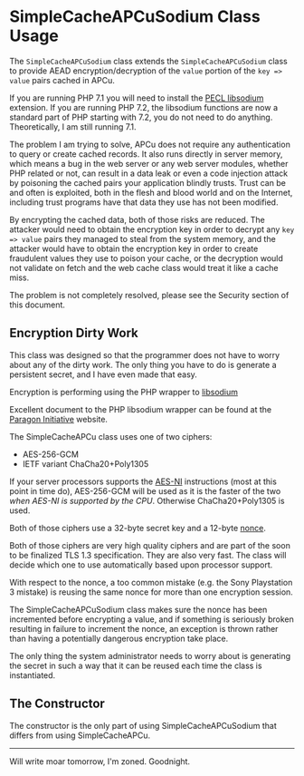 SimpleCacheAPCuSodium Class Usage
=================================

The `SimpleCacheAPCuSodium` class extends the `SimpleCacheAPCuSodium` class to
provide AEAD encryption/decryption of the `value` portion of the `key => value`
pairs cached in APCu.

If you are running PHP 7.1 you will need to install the
[PECL libsodium](https://pecl.php.net/package/libsodium) extension. If you are
running PHP 7.2, the libsodium functions are now a standard part of PHP
starting with 7.2, you do not need to do anything. Theoretically, I am still
running 7.1.

The problem I am trying to solve, APCu does not require any authentication to
query or create cached records. It also runs directly in server memory, which
means a bug in the web server or any web server modules, whether PHP related or
not, can result in a data leak or even a code injection attack by poisoning the
cached pairs your application blindly trusts. Trust can be and often is
exploited, both in the flesh and blood world and on the Internet, including
trust programs have that data they use has not been modified.

By encrypting the cached data, both of those risks are reduced. The attacker
would need to obtain the encryption key in order to decrypt any `key => value`
pairs they managed to steal from the system memory, and the attacker would have
to obtain the encryption key in order to create fraudulent values they use to
poison your cache, or the decryption would not validate on fetch and the web
cache class would treat it like a cache miss.

The problem is not completely resolved, please see the Security section of this
document.


Encryption Dirty Work
---------------------

This class was designed so that the programmer does not have to worry about
any of the dirty work. The only thing you have to do is generate a persistent
secret, and I have even made that easy.

Encryption is performing using the PHP wrapper to
[libsodium](https://doc.libsodium.org/)

Excellent document to the PHP libsodium wrapper can be found at the
[Paragon Initiative](https://paragonie.com/book/pecl-libsodium) website.

The SimpleCacheAPCu class uses one of two ciphers:

* AES-256-GCM
* IETF variant ChaCha20+Poly1305

If your server processors supports the
[AES-NI](https://en.wikipedia.org/wiki/AES_instruction_set) instructions (most
at this point in time do), AES-256-GCM will be used as it is the faster of the
two *when AES-NI is supported by the CPU*. Otherwise ChaCha20+Poly1305 is used.

Both of those ciphers use a 32-byte secret key and a 12-byte
[nonce](https://en.wikipedia.org/wiki/Cryptographic_nonce).

Both of those ciphers are very high quality ciphers and are part of the soon to
be finalized TLS 1.3 specification. They are also very fast. The class will
decide which one to use automatically based upon processor support.

With respect to the nonce, a too common mistake (e.g. the Sony Playstation 3
mistake) is reusing the same nonce for more than one encryption session.

The SimpleCacheAPCuSodium class makes sure the nonce has been incremented
before encrypting a value, and if something is seriously broken resulting in
failure to increment the nonce, an exception is thrown rather than having a
potentially dangerous encryption take place.

The only thing the system administrator needs to worry about is generating the
secret in such a way that it can be reused each time the class is instantiated.


The Constructor
---------------

The constructor is the only part of using SimpleCacheAPCuSodium that differs
from using SimpleCacheAPCu.


--------------------------------
Will write moar tomorrow, I'm zoned. Goodnight.

























